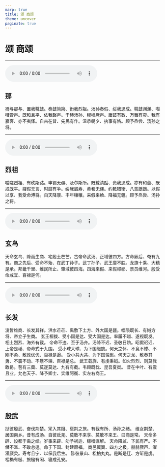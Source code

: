 ```yaml
---
marp: true
title: 颂 商颂
theme: uncover
paginate: true
---
```


# 颂 商颂

---

![](assets/audios/29/1.mp3)

## 那

猗与那与、置我鞉鼓。奏鼓简简、衎我烈祖。汤孙奏假、绥我思成。鞉鼓渊渊、嘒嘒管声。既和且平、依我磬声。于赫汤孙、穆穆厥声。庸鼓有斁、万舞有奕。我有嘉客、亦不夷怿。自古在昔、先民有作。温恭朝夕、执事有恪。顾予烝尝、汤孙之将。

---

![](assets/audios/29/2.mp3)

## 烈祖

嗟嗟烈祖、有秩斯祜。申锡无疆、及尔斯所。既载清酤、赉我思成。亦有和羹、既戒既平。鬷假无言、时靡有争。绥我眉寿、黄耇无疆。约軧错衡、八鸾鶬鶬。以假以享、我受命溥将。自天降康、丰年穰穰。来假来飨、降福无疆。顾予烝尝、汤孙之将。

---

![](assets/audios/29/3.mp3)

## 玄鸟

天命玄鸟、降而生商、宅殷土芒芒。古帝命武汤、正域彼四方。方命厥后、奄有九有。商之先后、受命不殆、在武丁孙子。武丁孙子、武王靡不胜。龙旗十乘、大糦是承。邦畿千里、维民所止、肇域彼四海。四海来假、来假祁祁、景员维河。殷受命咸宜、百禄是何。

---

![](assets/audios/29/4.mp3)

## 长发

浚哲维商、长发其祥。洪水芒芒、禹敷下土方、外大国是疆。幅陨既长、有娀方将、帝立子生商。
玄王桓拨、受小国是达、受大国是达。率履不越、遂视既发。相土烈烈、海外有截。
帝命不违、至于汤齐。汤降不迟、圣敬日跻。昭假迟迟、上帝是祗、帝命式于九围。
受小球大球、为下国缀旒。何天之休、不竞不絿、不刚不柔、敷政优优、百禄是遒。
受小共大共、为下国骏厖。何天之龙、敷奏其勇、不震不动、不戁不竦、百禄是总。
武王载旆、有虔秉钺。如火烈烈、则莫我敢曷。苞有三蘖、莫遂莫达、九有有截。韦顾既伐、昆吾夏桀。
昔在中叶、有震且业。允也天子、降予卿士、实维阿衡、实左右商王。

---

![](assets/audios/29/5.mp3)

## 殷武

挞彼殷武、奋伐荆楚。冞入其阻、裒荆之旅。有截有所、汤孙之绪。
维女荆楚、居国南乡。昔有成汤、自彼氐羌、莫敢不来享、莫敢不来王、曰商是常。
天命多辟、设都于禹之绩。岁事来辟、勿予祸适、稼穑匪解。
天命降监、下民有严。不僭不滥、不敢怠遑。命于下国、封建厥福。
商邑翼翼、四方之极。赫赫厥声、濯濯厥灵。寿考且宁、以保我后生。
陟彼景山、松柏丸丸。是断是迁、方斫是虔。松桷有梴、旅楹有闲、寝成孔安。
